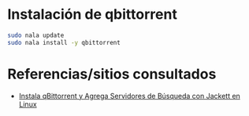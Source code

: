 # Instalación de qbittorrent

```bash
sudo nala update
sudo nala install -y qbittorrent
```


# Referencias/sitios consultados

- [Instala qBittorrent y Agrega Servidores de Búsqueda con Jackett en Linux](https://youtu.be/vexJvZ7SL1E?si=dPhK6MBXHowFSYbL)
